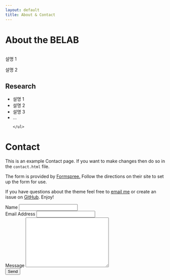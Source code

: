 ```yaml
---
layout: default
title: About & Contact
---
```


<div class="post">
	<h1 class="pageTitle">About the BELAB </h1>
	<img src="{{ '/assets/img/Cute Weddell Seal.jpg' | prepend: site.baseurl }}" alt="">
	<p class="intro"> 설명 1  </p>
	<p> 설명 2 </p>
	<h2>Research</h2>
	<ul>
		<li>설명 1</li>
  		<li>설명 2</li>
  		<li>설명 3</li>
  		<li>...</li>
  	
  	</ul>
</div>


<div id="contact">
  <h1 class="pageTitle">Contact</h1>
  <div class="contactContent">
    <p class="intro">This is an example Contact page. If you want to make changes then do so in the <code>contact.html</code> file.</p>
    <p>The form is provided by <a href="http://formspree.io/">Formspree.</a> Follow the directions on their site to set up the form for use.</p>
    <p>If you have questions about the theme feel free to <a href="mailto:brimaidesigns@gmail.com">email me</a> or create an issue on <a href="https://github.com/brianmaierjr/long-haul">GitHub</a>. Enjoy!</p>
  </div>
  <form action="http://formspree.io/your@mail.com" method="POST">
    <label for="name">Name</label>
    <input type="text" id="name" name="name" class="full-width"><br>
    <label for="email">Email Address</label>
    <input type="email" id="email" name="_replyto" class="full-width"><br>
    <label for="message">Message</label>
    <textarea name="message" id="message" cols="30" rows="10" class="full-width"></textarea><br>
    <input type="submit" value="Send" class="button">
  </form>
</div>
